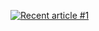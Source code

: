 <a target="_blank" href="https://github-readme-medium-recent-article.vercel.app/medium/@ozzgur.sanli/1"><img src="https://github-readme-medium-recent-article.vercel.app/medium/@<username>/<articleNumber>" alt="Recent article #1"></a>

 

